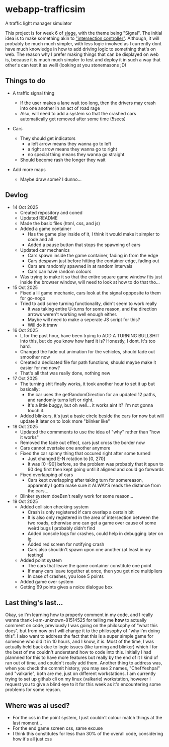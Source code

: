 # webapp-trafficsim
A traffic light manager simulator

This project is for week 6 of [siege](https://siege.hackclub.com), with the theme being "Signal". The initial idea is to make something akin to ["intersection controller"](https://play.google.com/store/apps/details?id=se.shadowtree.software.trafficbuilder&hl=en_GB&pli=1).
Although, it will probably be much much simpler, with less logic involved as I currently dont have much knowledge in how to add driving logic to something that's on web. The reason why I prefer making things that can be displayed on web is, because it is much much simpler to test and deploy it in such a way that other's can test it as welll (looking at you stonemasons ;D)

## Things to do

- A traffic signal thing
    - If the user makes a lane wait too long, then the drivers may crash into one another in an act of road rage
    - Also, will need to add a system so that the crashed cars automatically get removed after some time (5secs)
- Cars
    - They should get indicators
        - a left arrow means they wanna go to left
        - a right arrow means they wanna go to right
        - no special thing means they wanna go straight
    - Should become rash the longer they wait

- Add more maps
    - Maybe draw some? I dunno...


## Devlog

- 14 Oct 2025
    - Created repository and coned
    - Updated README
    - Made the basic files (html, css, and js)
    - Added a game container
        - Has the game play inside of it, I think it would make it simpler to code and all
        - Added a pause button that stops the spawning of cars
    - Updated car mechanics
        - Cars spawn inside the game container, fading in from the edge
        - Cars despawn just before hitting the container edge, fading out
        - Cars are randomly spawned in at random intervals
        - Cars can have random colours
    - Was trying to make it so that the entire square game window fits just inside the browser window, will need to look at how to do that tho...
- 15 Oct 2025
    - Fixed a lil game mechanic, cars look at the signal oppposite to them for go-nogo
    - Tried to add some turning functionality, didn't seem to work really
        - It was taking entire U-turns for some reason, and the direction arrows weren't working well enough either.
        - Maybe will need to make a seperate JS script for this?
        - Will do it tmrw
- 16 Oct 2025
    - I, for the past hour, have been trying to ADD A TURNING BULLSHIT into this, but do you know how hard it is? Honestly, I dont. It's too hard.
    - Changed the fade out animation for the vehicles, should fade out smoother now
    - Created a dedicated file for path functions, should maybe make it easier for me now?
    - That's all that was really done, nothing new
- 17 Oct 2025
    - The turning shit finally works, it took another hour to set it up but basically:
        - the car uses the getRandomDirection for an updated 12 paths, and randomly turns left or right.
        - It's a little buggy, but oh well... it works aint it? I'm not gonna touch it.
    - Added blinkers, it's just a basic circle beside the cars for now but will update it later on to look more "blinker like"
- 18 Oct 2025
    - Updated the commments to use the idea of "why" rather than "how it works"
    - Removed the fade out effect, cars just cross the border now
    - Cars cannot overtake one another anymore
    - Fixed the car spinny thing that occured right after some turned
        - Just changed E-N rotation to [0, 270]
        - It was [0 -90] before, so the problem was probably that it spun to 90 deg first then kept going until it aligned and could go forwards
    - Fixed overlapping of cars
        - Cars kept overlapping after taking turn for somereason, apparently I gotta make sure it ALWAYS reads the distance from the cars...
    - Blinker system doeBsn't really work for some reason...
- 19 Oct 2025
    - Added collision checking system
        - Crash is only registered if cars overlap a certain bit
        - It is also only registered in the area of intersection between the two roads, otherwise one can get a game over cause of some weird bugs I probably didn't find
        - Added console logs for crashes, could help in debugging later on ig
        - Added red screen for notifying crash
        - Cars also shouldn't spawn upon one another (at least in my testing)
    - Added point system
        - The cars that leave the game container constitute one point
        - If many cars leave together at once, then you get nice multipliers
        - In case of crashes, you lose 5 points
    - Added game over system
    - Getting 69 points gives a noice dialogue box

## Last thing's last...

Okay, so I'm learning how to properly comment in my code, and I really wanna thank i-am-unknown-81514525 for telling me **how** to actually comment on code, previously I was going on the philosophy of "what this does", but from now on I will change it to the philosophy of "why I'm doing this". 
I also want to address the fact that this is a super simple game for someone who did it in 10 hours, and I know, it is. Most of the time, I was actually held back due to logic issues (like turning and blinker) which I for the best of me couldn't understand how to code into this. Initially I had plannned for this to have more features but really by the end of it I kind of ran out of time, and couldn't really add them.
Another thing to address was, when you check the commit history, you may see 2 names, "ChefYeshpal" and "valkarie", both are me, just on different workstations. I am currently trying to set up github cli on my linux (valkarie) workstation, however I request you to give a blind eye to it for this week as it's encountering some problems for some reason.

## Where was ai used?

- For the css in the point system, I just couldn't colour match things at the last moment...
- For the end game screen css, same excuse
- I think this constitutes for less than 30% of the overall code, considering how it's all just css